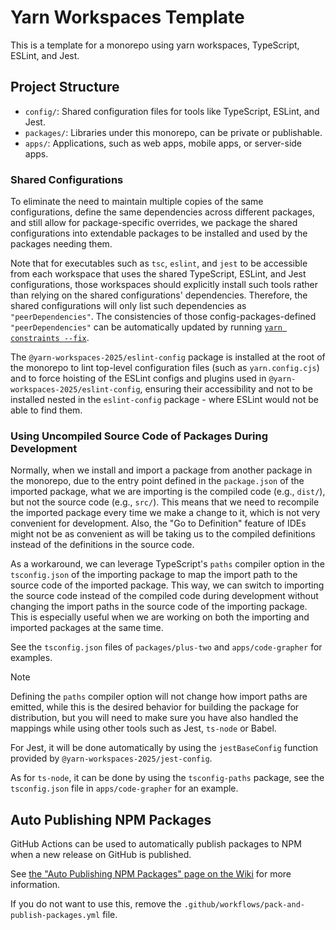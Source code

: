 # Yarn Workspaces Template

This is a template for a monorepo using yarn workspaces, TypeScript, ESLint, and Jest.

## Project Structure

- `config/`: Shared configuration files for tools like TypeScript, ESLint, and Jest.
- `packages/`: Libraries under this monorepo, can be private or publishable.
- `apps/`: Applications, such as web apps, mobile apps, or server-side apps.

### Shared Configurations

To eliminate the need to maintain multiple copies of the same configurations, define the same dependencies across different packages, and still allow for package-specific overrides, we package the shared configurations into extendable packages to be installed and used by the packages needing them.

Note that for executables such as `tsc`, `eslint`, and `jest` to be accessible from each workspace that uses the shared TypeScript, ESLint, and Jest configurations, those workspaces should explicitly install such tools rather than relying on the shared configurations' dependencies. Therefore, the shared configurations will only list such dependencies as `"peerDependencies"`. The consistencies of those config-packages-defined `"peerDependencies"` can be automatically updated by running [`yarn constraints --fix`](https://yarnpkg.com/cli/constraints).

The `@yarn-workspaces-2025/eslint-config` package is installed at the root of the monorepo to lint top-level configuration files (such as `yarn.config.cjs`) and to force hoisting of the ESLint configs and plugins used in `@yarn-workspaces-2025/eslint-config`, ensuring their accessibility and not to be installed nested in the `eslint-config` package - where ESLint would not be able to find them.

### Using Uncompiled Source Code of Packages During Development

Normally, when we install and import a package from another package in the monorepo, due to the entry point defined in the `package.json` of the imported package, what we are importing is the compiled code (e.g., `dist/`), but not the source code (e.g., `src/`). This means that we need to recompile the imported package every time we make a change to it, which is not very convenient for development. Also, the "Go to Definition" feature of IDEs might not be as convenient as will be taking us to the compiled definitions instead of the definitions in the source code.

As a workaround, we can leverage TypeScript's `paths` compiler option in the `tsconfig.json` of the importing package to map the import path to the source code of the imported package. This way, we can switch to importing the source code instead of the compiled code during development without changing the import paths in the source code of the importing package. This is especially useful when we are working on both the importing and imported packages at the same time.

See the `tsconfig.json` files of `packages/plus-two` and `apps/code-grapher` for examples.

> [!NOTE]
> Defining the `paths` compiler option will not change how import paths are emitted, while this is the desired behavior for building the package for distribution, but you will need to make sure you have also handled the mappings while using other tools such as Jest, `ts-node` or Babel.
>
> For Jest, it will be done automatically by using the `jestBaseConfig` function provided by `@yarn-workspaces-2025/jest-config`.
>
> As for `ts-node`, it can be done by using the `tsconfig-paths` package, see the `tsconfig.json` file in `apps/code-grapher` for an example.

## Auto Publishing NPM Packages

GitHub Actions can be used to automatically publish packages to NPM when a new release on GitHub is published.

See [the "Auto Publishing NPM Packages" page on the Wiki](https://github.com/yarn-workspaces-example/yarn-workspaces-template/wiki/Auto-Publishing-NPM-Packages) for more information.

If you do not want to use this, remove the `.github/workflows/pack-and-publish-packages.yml` file.
